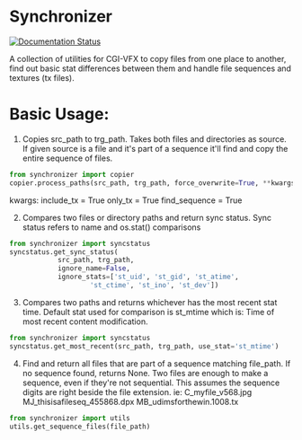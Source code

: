 # Synchronizer

[![Documentation Status](https://readthedocs.org/projects/synchronizer/badge/?version=latest)](https://synchronizer.readthedocs.io/en/latest/?badge=latest)

A collection of utilities for CGI-VFX to copy files from one place to another, find out basic stat differences between them and handle file sequences and textures (tx files).

# Basic Usage:
1. Copies src_path to trg_path. Takes both files and directories as source. If given source is a file and it's part of a sequence it'll find and copy the entire sequence of files.
```python
from synchronizer import copier
copier.process_paths(src_path, trg_path, force_overwrite=True, **kwargs)
```
kwargs: 
    include_tx = True
    only_tx = True
    find_sequence = True

2. Compares two files or directory paths and return sync status. Sync status refers to name and os.stat() comparisons
```python
from synchronizer import syncstatus
syncstatus.get_sync_status(
            src_path, trg_path,
            ignore_name=False,
            ignore_stats=['st_uid', 'st_gid', 'st_atime',
                    'st_ctime', 'st_ino', 'st_dev'])
```

3. Compares two paths and returns whichever has the most recent stat time. Default stat used for comparison is st_mtime which is: Time of most recent content modification.
```python
from synchronizer import syncstatus
syncstatus.get_most_recent(src_path, trg_path, use_stat='st_mtime')
```

4. Find and return all files that are part of a sequence matching file_path. If no sequence found, returns None. Two files are enough to make a sequence, even if they're not sequential. This assumes the sequence digits are right beside the file extension.
    ie: C_myfile_v568.jpg
        MJ_thisisafileseq_455868.dpx
        MB_udimsforthewin.1008.tx
```python
from synchronizer import utils
utils.get_sequence_files(file_path)
```